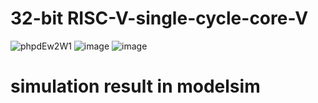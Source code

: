 # 32-bit RISC-V-single-cycle-core-V

![phpdEw2W1](https://github.com/user-attachments/assets/55cd774c-676e-4f7c-af00-d3840ec959f6)
![image](https://github.com/user-attachments/assets/482566cd-9f13-42f6-8cb7-3b034eb9e0d4)
![image](https://github.com/user-attachments/assets/e0fe30a9-7a39-4074-bb58-087801248c69)


# simulation result in modelsim 




